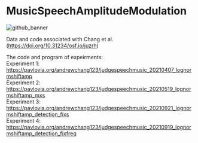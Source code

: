 # MusicSpeechAmplitudeModulation

![github_banner](https://user-images.githubusercontent.com/52460429/200193326-d9420e40-b338-4d1f-8c4b-91d95d7fe930.png)

Data and code associated with Chang et al. (https://doi.org/10.31234/osf.io/juzrh) 

The code and program of expeirments: \
Experiment 1: https://pavlovia.org/andrewchang123/judgespeechmusic_20210407_lognormshiftamp \
Experiment 2: https://pavlovia.org/andrewchang123/judgespeechmusic_20210519_lognormshiftamp_mxs \
Experiment 3: https://pavlovia.org/andrewchang123/judgespeechmusic_20210921_lognormshiftamp_detection_fixs \
Experiment 4: https://pavlovia.org/andrewchang123/judgespeechmusic_20210919_lognormshiftamp_detection_fixfreq 
